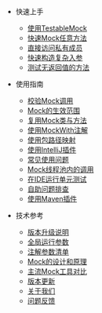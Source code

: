- 快速上手
  - [使用TestableMock](zh-cn/doc/setup.md)
  - [快速Mock任意方法](zh-cn/doc/use-mock.md)
  - [直接访问私有成员](zh-cn/doc/private-accessor.md)
  - [快速构造复杂入参](zh-cn/doc/omni-constructor.md)
  - [测试无返回值的方法](zh-cn/doc/test-void-method.md)

- 使用指南
  - [校验Mock调用](zh-cn/doc/invoke-matcher.md)
  - [Mock的生效范围](zh-cn/doc/scope-of-mock.md)
  - [复用Mock类与方法](zh-cn/doc/mock-method-reusing.md)
  - [使用MockWith注解](zh-cn/doc/use-mock-with.md)
  - [使用包路径映射](zh-cn/doc/use-package-mapping.md)
  - [使用IntelliJ插件](zh-cn/doc/use-intellij-plugin.md)
  - [常见使用问题](zh-cn/doc/frequently-asked-questions.md)
  - [Mock线程池内的调用](zh-cn/doc/with-thread-pool.md)
  - [在IDE运行单元测试](zh-cn/doc/use-in-ide.md)
  - [自助问题排查](zh-cn/doc/troubleshooting.md)
  - [使用Maven插件](zh-cn/doc/use-maven-plugin.md)

- 技术参考
  - [版本升级说明](zh-cn/doc/upgrade-guide.md)
  - [全局运行参数](zh-cn/doc/javaagent-args.md)
  - [注解参数清单](zh-cn/doc/annotations.md)
  - [Mock的设计和原理](zh-cn/doc/design-and-mechanism.md)
  - [主流Mock工具对比](zh-cn/doc/comparation.md)
  - [版本更新](zh-cn/doc/release-note.md)
  - [关于我们](zh-cn/doc/about-us.md)
  - [问题反馈](zh-cn/doc/feedback.md)
